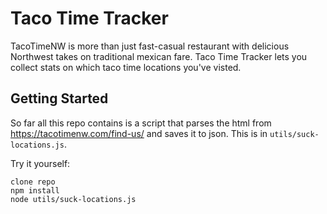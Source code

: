 # Taco Time Tracker
TacoTimeNW is more than just fast-casual restaurant with delicious Northwest takes on traditional mexican fare. Taco Time Tracker lets you collect stats on which taco time locations you've visted. 

## Getting Started
So far all this repo contains is a script that parses the html from https://tacotimenw.com/find-us/ and saves it to json.  This is in ```utils/suck-locations.js```.

Try it yourself:
```
clone repo
npm install
node utils/suck-locations.js
```